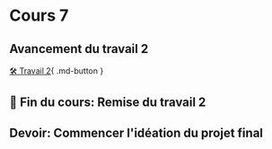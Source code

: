 # Cours 7
## Avancement du travail 2
[🛠️ Travail 2](./consignes/travail2.md){ .md-button } 

## 🚨 Fin du cours: Remise du travail 2

## Devoir: Commencer l'idéation du projet final
